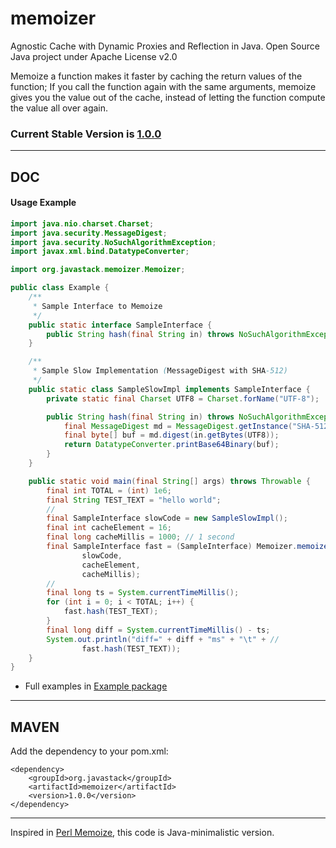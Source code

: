 # memoizer

Agnostic Cache with Dynamic Proxies and Reflection in Java. Open Source Java project under Apache License v2.0

Memoize a function makes it faster by caching the return values of the function; If you call the function again with the same arguments, memoize gives you the value out of the cache, instead of letting the function compute the value all over again.

### Current Stable Version is [1.0.0](https://search.maven.org/#search|ga|1|g%3Aorg.javastack%20a%3Amemoizer)

---

## DOC

#### Usage Example

```java
import java.nio.charset.Charset;
import java.security.MessageDigest;
import java.security.NoSuchAlgorithmException;
import javax.xml.bind.DatatypeConverter;

import org.javastack.memoizer.Memoizer;

public class Example {
	/**
	 * Sample Interface to Memoize
	 */
	public static interface SampleInterface {
		public String hash(final String in) throws NoSuchAlgorithmException;
	}

	/**
	 * Sample Slow Implementation (MessageDigest with SHA-512)
	 */
	public static class SampleSlowImpl implements SampleInterface {
		private static final Charset UTF8 = Charset.forName("UTF-8");

		public String hash(final String in) throws NoSuchAlgorithmException {
			final MessageDigest md = MessageDigest.getInstance("SHA-512");
			final byte[] buf = md.digest(in.getBytes(UTF8));
			return DatatypeConverter.printBase64Binary(buf);
		}
	}

	public static void main(final String[] args) throws Throwable {
		final int TOTAL = (int) 1e6;
		final String TEST_TEXT = "hello world";
		//
		final SampleInterface slowCode = new SampleSlowImpl();
		final int cacheElement = 16;
		final long cacheMillis = 1000; // 1 second
		final SampleInterface fast = (SampleInterface) Memoizer.memoize(
				slowCode, 
				cacheElement, 
				cacheMillis);
		//
		final long ts = System.currentTimeMillis();
		for (int i = 0; i < TOTAL; i++) {
			fast.hash(TEST_TEXT);
		}
		final long diff = System.currentTimeMillis() - ts;
		System.out.println("diff=" + diff + "ms" + "\t" + //
				fast.hash(TEST_TEXT));
	}
}
```

* Full examples in [Example package](https://github.com/ggrandes/memoizer/tree/master/src/main/java/org/javastack/memoizer/example/)

---

## MAVEN

Add the dependency to your pom.xml:

    <dependency>
        <groupId>org.javastack</groupId>
        <artifactId>memoizer</artifactId>
        <version>1.0.0</version>
    </dependency>

---
Inspired in [Perl Memoize](http://perldoc.perl.org/Memoize.html), this code is Java-minimalistic version.
